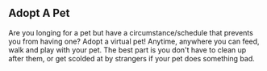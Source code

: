 
## Adopt A Pet

Are you longing for a pet but have a circumstance/schedule that prevents you from having one? Adopt a virtual pet! Anytime, anywhere you can feed, walk and play with your pet. The best part is you don't have to clean up after them, or get scolded at by strangers if your pet does something bad.

